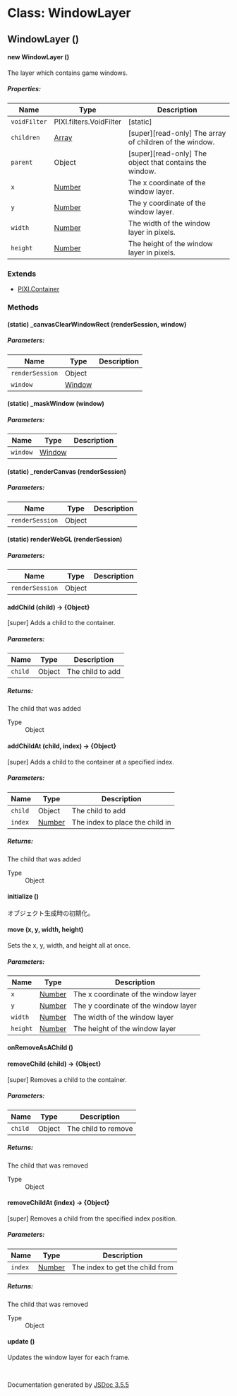 # Class: WindowLayer

## WindowLayer ()

#### new WindowLayer ()

The layer which contains game windows.

##### Properties:

| Name | Type | Description |
| --- | --- | --- |
| `voidFilter` | PIXI.filters.VoidFilter | [static] |
| `children` | [Array](Array.md) | [super][read-only] The array of children of the window. |
| `parent` | Object | [super][read-only] The object that contains the window. |
| `x` | [Number](Number.md) | The x coordinate of the window layer. |
| `y` | [Number](Number.md) | The y coordinate of the window layer. |
| `width` | [Number](Number.md) | The width of the window layer in pixels. |
| `height` | [Number](Number.md) | The height of the window layer in pixels. |

<dl>
</dl>

### Extends

* [PIXI.Container](PIXI.Container.md)

### Methods

#### (static) _canvasClearWindowRect (renderSession, window)

##### Parameters:

| Name | Type | Description |
| --- | --- | --- |
| `renderSession` | Object |  |
| `window` | [Window](Window.md) |  |

<dl>
</dl>

#### (static) _maskWindow (window)

##### Parameters:

| Name | Type | Description |
| --- | --- | --- |
| `window` | [Window](Window.md) |  |

<dl>
</dl>

#### (static) _renderCanvas (renderSession)

##### Parameters:

| Name | Type | Description |
| --- | --- | --- |
| `renderSession` | Object |  |

<dl>
</dl>

#### (static) renderWebGL (renderSession)

##### Parameters:

| Name | Type | Description |
| --- | --- | --- |
| `renderSession` | Object |  |

<dl>
</dl>

#### addChild (child) → {Object}


[super] Adds a child to the container.

##### Parameters:

| Name | Type | Description |
| --- | --- | --- |
| `child` | Object | The child to add |

<dl>
</dl>

##### Returns:


The child that was added
<dl>
                <dt> Type </dt>
                <dd>
                    <span>Object</span>
                </dd>
            </dl>

#### addChildAt (child, index) → {Object}


[super] Adds a child to the container at a specified index.

##### Parameters:

| Name | Type | Description |
| --- | --- | --- |
| `child` | Object | The child to add |
| `index` | [Number](Number.md) | The index to place the child in |

<dl>
</dl>

##### Returns:


The child that was added
<dl>
                <dt> Type </dt>
                <dd>
                    <span>Object</span>
                </dd>
            </dl>

#### initialize ()


 オブジェクト生成時の初期化。
<dl>
</dl>

#### move (x, y, width, height)


Sets the x, y, width, and height all at once.

##### Parameters:

| Name | Type | Description |
| --- | --- | --- |
| `x` | [Number](Number.md) | The x coordinate of the window layer |
| `y` | [Number](Number.md) | The y coordinate of the window layer |
| `width` | [Number](Number.md) | The width of the window layer |
| `height` | [Number](Number.md) | The height of the window layer |

<dl>
</dl>

#### onRemoveAsAChild ()

<dl>
</dl>

#### removeChild (child) → {Object}


[super] Removes a child to the container.

##### Parameters:

| Name | Type | Description |
| --- | --- | --- |
| `child` | Object | The child to remove |

<dl>
</dl>

##### Returns:


The child that was removed
<dl>
                <dt> Type </dt>
                <dd>
                    <span>Object</span>
                </dd>
            </dl>

#### removeChildAt (index) → {Object}


[super] Removes a child from the specified index position.

##### Parameters:

| Name | Type | Description |
| --- | --- | --- |
| `index` | [Number](Number.md) | The index to get the child from |

<dl>
</dl>

##### Returns:


The child that was removed
<dl>
                <dt> Type </dt>
                <dd>
                    <span>Object</span>
                </dd>
            </dl>

#### update ()


Updates the window layer for each frame.
<dl>
</dl>


 <br>

  Documentation generated by [JSDoc 3.5.5](https://github.com/jsdoc3/jsdoc)
